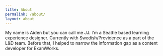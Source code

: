 ```yaml
---
title: About
permalink: /about/
layout: about
---
```

<!-- <header>
    <div class="flex-box">
        <div class="name">Aiden Do</div>
        <div class="title">learning experience designer</div>
        <a class="email" href="mailto:aidentdo@gmail.com">aidentdo@gmail.com</a>
    </div>
    <div class="navigation">
        <a class="work" href="/">Work</a>
        <a href="/about" class="about" >About</a>
    </div>
</header> -->
My name is Aiden but you can call me JJ. I'm a Seattle based learning experience designer. Currently with Swedish/Providence as a part of the L&amp;D team. Before that, I helped to narrow the information gap as a content developer for ExamWorks.

